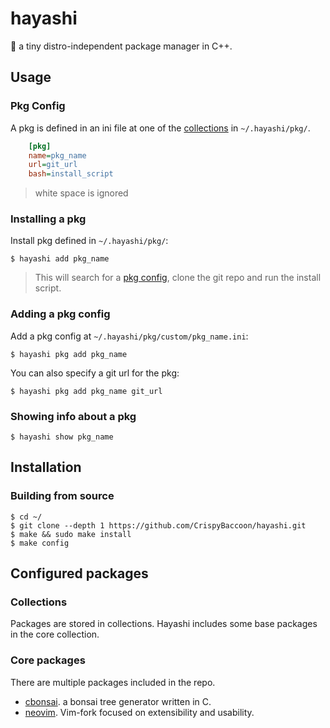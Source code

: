 # hayashi

:seedling: a tiny distro-independent package manager in C++.

## Usage

### Pkg Config

A pkg is defined in an ini file at one of the [collections](#collections) in `~/.hayashi/pkg/`.

```ini
    [pkg]
    name=pkg_name
    url=git_url
    bash=install_script
```

> white space is ignored

### Installing a pkg

Install pkg defined in `~/.hayashi/pkg/`:

    $ hayashi add pkg_name

> This will search for a [pkg config](#pkg-config), clone the git repo and run the install script.

### Adding a pkg config

Add a pkg config at `~/.hayashi/pkg/custom/pkg_name.ini`:

    $ hayashi pkg add pkg_name

You can also specify a git url for the pkg:

    $ hayashi pkg add pkg_name git_url

### Showing info about a pkg

	$ hayashi show pkg_name

## Installation

### Building from source

	$ cd ~/
    $ git clone --depth 1 https://github.com/CrispyBaccoon/hayashi.git
    $ make && sudo make install
    $ make config

## Configured packages

### Collections

Packages are stored in collections. Hayashi includes some base packages in the core collection.

### Core packages

There are multiple packages included in the repo.
- [cbonsai](https://gitlab.com/jallbrit/cbonsai). a bonsai tree generator written in C.
- [neovim](https://github.com/neovim/neovim). Vim-fork focused on extensibility and usability.
